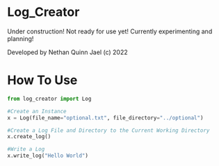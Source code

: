 <!-- Italic "_", "*" -->
<!-- Strong "_ _", "* *"-->
<!-- Strikethrough "~~" -->
<!-- Horizontal Rule "--", "_ _" -->
<!-- Block Quote ">" -->
<!-- Links "[Text](Link "Title")" -->
<!-- UL "*"-->
<!-- OL "1."-->
<!-- Inline Code Block "'" -->
<!-- Images "![Text](Location)"-->

<!-- GitHub -->
<!-- Code Block " ```syntax \nContent \n``` "-->
<!-- Table Jhon Doe-->
<!-- Task List "* []"-->
<!-- Heading "#" -->
# __Log_Creator__
Under construction! Not ready for use yet! Currently experimenting and planning!

Developed by Nethan Quinn Jael (c) 2022

# __How To Use__
``` python
from log_creator import Log

#Create an Instance
x = Log(file_name="optional.txt", file_directory="../optional")

#Create a Log File and Directory to the Current Working Directory
x.create_log()

#Write a Log
x.write_log("Hello World")
```